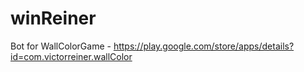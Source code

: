 # winReiner
Bot for WallColorGame - https://play.google.com/store/apps/details?id=com.victorreiner.wallColor
